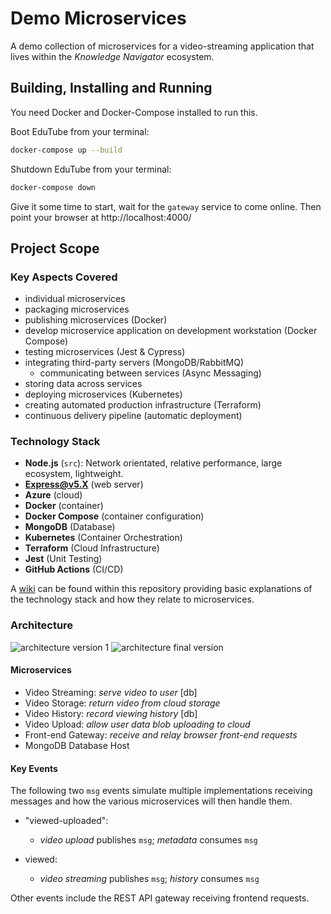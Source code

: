 # Demo Microservices
A demo collection of microservices for a video-streaming application that lives within the *Knowledge Navigator* ecosystem.

## Building, Installing and Running
You need Docker and Docker-Compose installed to run this.

Boot EduTube from your terminal:
```bash
docker-compose up --build
```

Shutdown EduTube from your terminal:

```bash
docker-compose down
```

Give it some time to start, wait for the `gateway` service to come online. Then point your browser at http://localhost:4000/

## Project Scope
### Key Aspects Covered
- individual microservices
- packaging microservices
- publishing microservices (Docker)
- develop microservice application on development workstation (Docker Compose)
- testing microservices (Jest & Cypress)
- integrating third-party servers (MongoDB/RabbitMQ)
    - communicating between services (Async Messaging)
- storing data across services
- deploying microservices (Kubernetes)
- creating automated production infrastructure (Terraform)
- continuous delivery pipeline (automatic deployment)

### Technology Stack
- **Node.js** (`src`): Network orientated, relative performance, large ecosystem, lightweight.
- **Express@v5.X** (web server)
- **Azure** (cloud)
- **Docker** (container)
- **Docker Compose** (container configuration)
- **MongoDB** (Database)
- **Kubernetes** (Container Orchestration)
- **Terraform** (Cloud Infrastructure)
- **Jest** (Unit Testing)
- **GitHub Actions** (CI/CD)

A [wiki](https://github.com/dainank/edu-tube/wiki) can be found within this repository providing basic explanations of the technology stack and how they relate to microservices.

### Architecture
![architecture version 1](https://user-images.githubusercontent.com/83029234/232541165-891067fd-9c57-45c3-9e29-972ccfe025f6.png)
![architecture final version]()

#### Microservices
- Video Streaming: *serve video to user* [db]
- Video Storage: *return video from cloud storage*
- Video History: *record viewing history* [db]
- Video Upload: *allow user data blob uploading to cloud*
- Front-end Gateway: *receive and relay browser front-end requests*
- MongoDB Database Host

#### Key Events
The following two `msg` events simulate multiple implementations receiving messages and how the various microservices will then handle them.

- "viewed-uploaded":
    - *video upload* publishes `msg`; *metadata* consumes `msg`
	
- viewed:
    - *video streaming* publishes `msg`; *history* consumes `msg`

Other events include the REST API gateway receiving frontend requests.